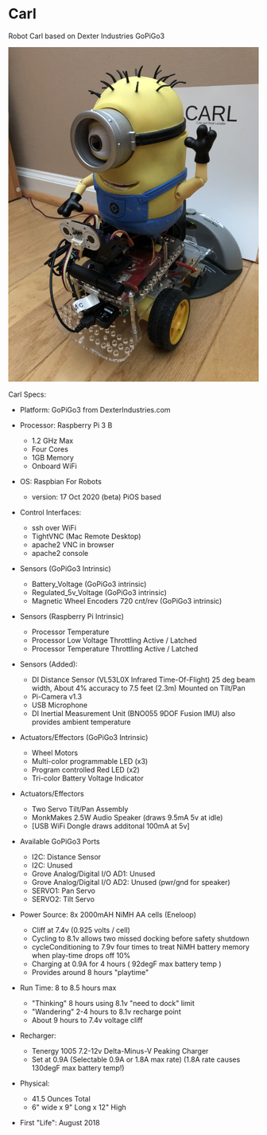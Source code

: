 # Carl
Robot Carl based on Dexter Industries GoPiGo3

![Carl The GoPiGo3 Based Robot](/Graphics/Carl_the_GoPiGo3_robot.jpg?raw=true)

<!---
![Carl The GoPiGo3 Based Robot](/Graphics/2020_Carl_With_Toys.jpg?raw=true)
-->

Carl Specs:

- Platform: GoPiGo3 from DexterIndustries.com

- Processor: Raspberry Pi 3 B
  * 1.2 GHz Max
  * Four Cores
  * 1GB Memory
  * Onboard WiFi

- OS: Raspbian For Robots
  * version: 17 Oct 2020 (beta) PiOS based
 
- Control Interfaces: 
  * ssh over WiFi
  * TightVNC (Mac Remote Desktop)
  * apache2 VNC in browser
  * apache2 console

- Sensors (GoPiGo3 Intrinsic)
  * Battery_Voltage (GoPiGo3 intrinsic)
  * Regulated_5v_Voltage (GoPiGo3 intrinsic)
  * Magnetic Wheel Encoders 720 cnt/rev (GoPiGo3 intrinsic)

- Sensors (Raspberry Pi Intrinsic)  
  * Processor Temperature 
  * Processor Low Voltage Throttling Active / Latched
  * Processor Temperature Throttling Active / Latched
  
- Sensors (Added):
  * DI Distance Sensor (VL53L0X Infrared Time-Of-Flight)
    25 deg beam width, About 4% accuracy to 7.5 feet (2.3m) 
    Mounted on Tilt/Pan
  * Pi-Camera v1.3
  * USB Microphone
  * DI Inertial Measurement Unit (BNO055 9DOF Fusion IMU)
    also provides ambient temperature 
  
- Actuators/Effectors (GoPiGo3 Intrinsic)
  * Wheel Motors
  * Multi-color programmable LED (x3)
  * Program controlled Red LED (x2)
  * Tri-color Battery Voltage Indicator

- Actuators/Effectors 
  * Two Servo Tilt/Pan Assembly
  * MonkMakes 2.5W Audio Speaker (draws 9.5mA 5v at idle)
  * [USB WiFi Dongle draws additonal 100mA at 5v] 
  
- Available GoPiGo3 Ports
  * I2C: Distance Sensor
  * I2C: Unused
  * Grove Analog/Digital I/O AD1: Unused
  * Grove Analog/Digital I/O AD2: Unused (pwr/gnd for speaker)
  * SERVO1: Pan Servo
  * SERVO2: Tilt Servo

- Power Source: 8x 2000mAH NiMH AA cells (Eneloop)
  * Cliff at 7.4v (0.925 volts / cell)
  * Cycling to 8.1v allows two missed docking before safety shutdown
  * cycleConditioning to 7.9v four times to treat NiMH battery memory 
    when play-time drops off 10%
  * Charging at 0.9A for 4 hours ( 92degF max battery temp )
  * Provides around 8 hours "playtime"
  
- Run Time: 8 to 8.5 hours max 
  * "Thinking" 8 hours using 8.1v "need to dock" limit
  * "Wandering" 2-4 hours to 8.1v recharge point
  * About 9 hours to 7.4v voltage cliff

- Recharger:  
  * Tenergy 1005 7.2-12v Delta-Minus-V Peaking Charger
  * Set at 0.9A (Selectable 0.9A or 1.8A max rate)
    (1.8A rate causes 130degF max battery temp!)

- Physical:
  * 41.5 Ounces Total
  * 6" wide x 9" Long x 12" High

- First "Life": August 2018 
